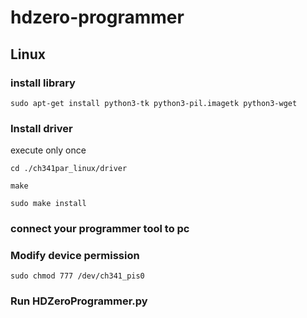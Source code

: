 # hdzero-programmer

## Linux

### install library

```
sudo apt-get install python3-tk python3-pil.imagetk python3-wget
```

### Install driver

 execute only once

 `cd ./ch341par_linux/driver`

 `make`

 `sudo make install`

### connect your programmer tool to pc

### Modify device permission

`sudo chmod 777 /dev/ch341_pis0`

### Run HDZeroProgrammer.py
